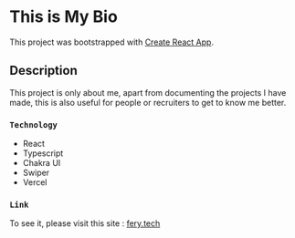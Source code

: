 # This is My Bio

This project was bootstrapped with [Create React App](https://github.com/facebook/create-react-app).

## Description

This project is only about me, apart from documenting the projects I have made, this is also useful for people or recruiters to get to know me better.

### `Technology`

<ul>
  <li>React</li>
  <li>Typescript</li>
  <li>Chakra UI</li>
  <li>Swiper</li>
  <li>Vercel</li>
</ul>

### `Link`

To see it, please visit this site : [fery.tech](https://www.fery.tech/)
